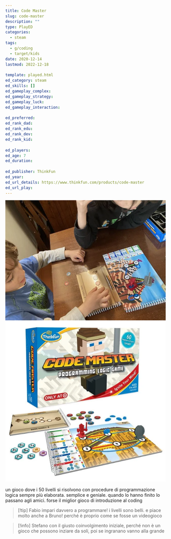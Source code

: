 ```yaml
---
title: Code Master
slug: code-master
description: ""
type: PlayED
categories:
  - steam
tags:
  - g/coding
  - target/kids
date: 2020-12-14
lastmod: 2022-12-18

template: played.html
ed_category: steam
ed_skills: []
ed_gameplay_complex: 
ed_gameplay_strategy: 
ed_gameplay_luck: 
ed_gameplay_interaction: 

ed_preferred: 
ed_rank_dad: 
ed_rank_edu: 
ed_rank_dev: 
ed_rank_kid: 

ed_players: 
ed_age: 7
ed_duration: 

ed_publisher: ThinkFun
ed_year: 
ed_url_details: https://www.thinkfun.com/products/code-master
ed_url_play: 
---
```


![](../../assets/img/played/steam/code_master.webp)
![](../../assets/img/played/steam/code_master2.webp)

un gioco dove i 50 livelli si risolvono con procedure di programmazione logica sempre più elaborata.
semplice e geniale. quando lo hanno finito lo passano agli amici.
forse il miglior gioco di introduzione al coding

> [!tip] Fabio impari davvero a programmare! i livelli sono belli. e piace molto anche a Bruno! perché è proprio come se fosse un videogioco

> [!info] Stefano con il giusto coinvolgimento iniziale, perché non è un gioco che possono inziare da soli, poi se ingranano vanno alla grande
